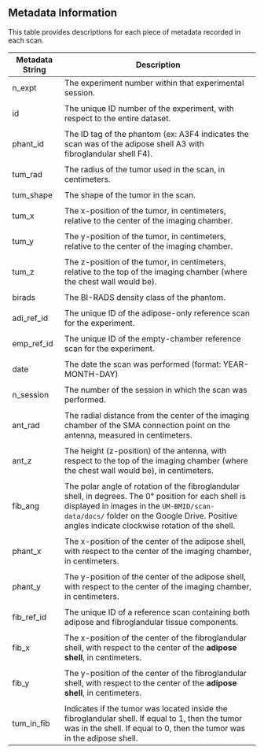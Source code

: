 ## Metadata Information

This table provides descriptions for each piece of metadata recorded 
in each scan.

| Metadata String | Description |
| --------------- | ----------- |
| n_expt | The experiment number within that experimental session.
| | |
| id | The unique ID number of the experiment, with respect to the entire dataset. |
| | |
| phant_id | The ID tag of the phantom (ex: A3F4 indicates the scan was of the adipose shell A3 with fibroglandular shell F4).
| | |
| tum_rad | The radius of the tumor used in the scan, in centimeters. |
| | |
| tum_shape | The shape of the tumor in the scan. |
| | |
| tum_x | The x-position of the tumor, in centimeters, relative to the center of the imaging chamber.
| | |
| tum_y | The y-position of the tumor, in centimeters, relative to the center of the imaging chamber.
| | | 
| tum_z | The z-position of the tumor, in centimeters, relative to the top of the imaging chamber (where the chest wall would be).
| | |
| birads | The BI-RADS density class of the phantom. |
| | |
| adi_ref_id | The unique ID of the adipose-only reference scan for the experiment.
| | |
| emp_ref_id | The unique ID of the empty-chamber reference scan for the experiment.
| | |
| date | The date the scan was performed (format: YEAR-MONTH-DAY)|
| | |
| n_session | The number of the session in which the scan was performed. |
| | |
| ant_rad | The radial distance from the center of the imaging chamber of the SMA connection point on the antenna, measured in centimeters.
| | |
| ant_z | The height (z-position) of the antenna, with respect to the top of the imaging chamber (where the chest wall would be), in centimeters. |
| | |
| fib_ang | The polar angle of rotation of the fibroglandular shell, in degrees. The 0&deg; position for each shell is displayed in images in the `UM-BMID/scan-data/docs/` folder on the Google Drive. Positive angles indicate clockwise rotation of the shell.| 
| | |
| phant_x | The x-position of the center of the adipose shell, with respect to the center of the imaging chamber, in centimeters. |
| | |
| phant_y | The y-position of the center of the adipose shell, with respect to the center of the imaging chamber, in centimeters. |
| | | 
| fib_ref_id | The unique ID of a reference scan containing both adipose and fibroglandular tissue components. |
| | |
| fib_x | The x-position of the center of the fibroglandular shell, with respect to the center of the **adipose shell**, in centimeters.|
| | |
| fib_y | The y-position of the center of the fibroglandular shell, with respect to the center of the **adipose shell**, in centimeters.|
| | |
| tum_in_fib | Indicates if the tumor was located inside the fibroglandular shell. If equal to 1, then the tumor was in the shell. If equal to 0, then the tumor was in the adipose shell.
